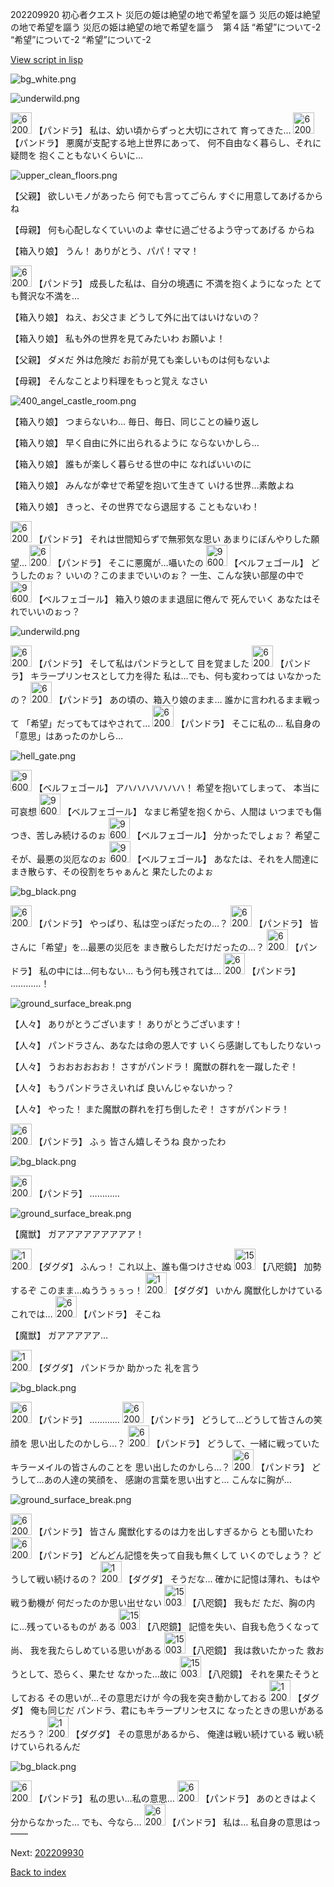 202209920 初心者クエスト 災厄の姫は絶望の地で希望を謳う 災厄の姫は絶望の地で希望を謳う 災厄の姫は絶望の地で希望を謳う　第４話 “希望”について-2 “希望”について-2 “希望”について-2

[View script in lisp](../scripts/202209920.txt)

![bg_white.png](../images/backgrounds/bg_white.png)

![underwild.png](../images/backgrounds/underwild.png)

<img src="../images/units/62001111.png" alt="62001111.png" height="34"/>
【パンドラ】
私は、幼い頃からずっと大切にされて
育ってきた…

<img src="../images/units/62001111.png" alt="62001111.png" height="34"/>
【パンドラ】
悪魔が支配する地上世界にあって、
何不自由なく暮らし、それに疑問を
抱くこともないくらいに…

![upper_clean_floors.png](../images/backgrounds/upper_clean_floors.png)

【父親】
欲しいモノがあったら
何でも言ってごらん
すぐに用意してあげるからね

【母親】
何も心配しなくていいのよ
幸せに過ごせるよう守ってあげる
からね

【箱入り娘】
うん！
ありがとう、パパ！ママ！

<img src="../images/units/62001111.png" alt="62001111.png" height="34"/>
【パンドラ】
成長した私は、自分の境遇に
不満を抱くようになった
とても贅沢な不満を…

【箱入り娘】
ねえ、お父さま
どうして外に出てはいけないの？

【箱入り娘】
私も外の世界を見てみたいわ
お願いよ！

【父親】
ダメだ
外は危険だ
お前が見ても楽しいものは何もないよ

【母親】
そんなことより料理をもっと覚え
なさい

![400_angel_castle_room.png](../images/backgrounds/400_angel_castle_room.png)

【箱入り娘】
つまらないわ…
毎日、毎日、同じことの繰り返し

【箱入り娘】
早く自由に外に出られるように
ならないかしら…

【箱入り娘】
誰もが楽しく暮らせる世の中に
なればいいのに

【箱入り娘】
みんなが幸せで希望を抱いて生きて
いける世界…素敵よね

【箱入り娘】
きっと、その世界でなら退屈する
こともないわ！

<img src="../images/units/62001111.png" alt="62001111.png" height="34"/>
【パンドラ】
それは世間知らずで無邪気な思い
あまりにぼんやりした願望…

<img src="../images/units/62001111.png" alt="62001111.png" height="34"/>
【パンドラ】
そこに悪魔が…囁いたの

<img src="../images/units/960017.png" alt="960017.png" height="34"/>
【ベルフェゴール】
どうしたのぉ？
いいの？このままでいいのぉ？
一生、こんな狭い部屋の中で

<img src="../images/units/960017.png" alt="960017.png" height="34"/>
【ベルフェゴール】
箱入り娘のまま退屈に倦んで
死んでいく
あなたはそれでいいのぉっ？

![underwild.png](../images/backgrounds/underwild.png)

<img src="../images/units/62001111.png" alt="62001111.png" height="34"/>
【パンドラ】
そして私はパンドラとして
目を覚ました

<img src="../images/units/62001111.png" alt="62001111.png" height="34"/>
【パンドラ】
キラープリンセスとして力を得た
私は…でも、何も変わっては
いなかったの？

<img src="../images/units/62001111.png" alt="62001111.png" height="34"/>
【パンドラ】
あの頃の、箱入り娘のまま…
誰かに言われるまま戦って
「希望」だってもてはやされて…

<img src="../images/units/62001111.png" alt="62001111.png" height="34"/>
【パンドラ】
そこに私の…
私自身の「意思」はあったのかしら…

![hell_gate.png](../images/backgrounds/hell_gate.png)

<img src="../images/units/960017.png" alt="960017.png" height="34"/>
【ベルフェゴール】
アハハハハハハハ！
希望を抱いてしまって、
本当に可哀想

<img src="../images/units/960017.png" alt="960017.png" height="34"/>
【ベルフェゴール】
なまじ希望を抱くから、人間は
いつまでも傷つき、苦しみ続けるのぉ

<img src="../images/units/960017.png" alt="960017.png" height="34"/>
【ベルフェゴール】
分かったでしょぉ？
希望こそが、最悪の災厄なのぉ

<img src="../images/units/960017.png" alt="960017.png" height="34"/>
【ベルフェゴール】
あなたは、それを人間達に
まき散らす、その役割をちゃぁんと
果たしたのよぉ

![bg_black.png](../images/backgrounds/bg_black.png)

<img src="../images/units/62001111.png" alt="62001111.png" height="34"/>
【パンドラ】
やっぱり、私は空っぽだったの…？

<img src="../images/units/62001111.png" alt="62001111.png" height="34"/>
【パンドラ】
皆さんに「希望」を…最悪の災厄を
まき散らしただけだったの…？

<img src="../images/units/62001111.png" alt="62001111.png" height="34"/>
【パンドラ】
私の中には…何もない…
もう何も残されては…

<img src="../images/units/62001111.png" alt="62001111.png" height="34"/>
【パンドラ】
…………！

![ground_surface_break.png](../images/backgrounds/ground_surface_break.png)

【人々】
ありがとうございます！
ありがとうございます！

【人々】
パンドラさん、あなたは命の恩人です
いくら感謝してもしたりないっ

【人々】
うおおおおおお！
さすがパンドラ！
魔獣の群れを一蹴したぞ！

【人々】
もうパンドラさえいれば
良いんじゃないかっ？

【人々】
やった！
また魔獣の群れを打ち倒したぞ！
さすがパンドラ！

<img src="../images/units/62001111.png" alt="62001111.png" height="34"/>
【パンドラ】
ふぅ
皆さん嬉しそうね
良かったわ

![bg_black.png](../images/backgrounds/bg_black.png)

<img src="../images/units/62001111.png" alt="62001111.png" height="34"/>
【パンドラ】
…………

![ground_surface_break.png](../images/backgrounds/ground_surface_break.png)

【魔獣】
ガアアアアアアアアア！

<img src="../images/units/1200641.png" alt="1200641.png" height="34"/>
【ダグダ】
ふんっ！
これ以上、誰も傷つけさせぬ

<img src="../images/units/1500331.png" alt="1500331.png" height="34"/>
【八咫鏡】
加勢するぞ
このまま…ぬううぅぅっ！

<img src="../images/units/1200641.png" alt="1200641.png" height="34"/>
【ダグダ】
いかん
魔獣化しかけている
これでは…

<img src="../images/units/62001111.png" alt="62001111.png" height="34"/>
【パンドラ】
そこね

【魔獣】
ガアアアアア…

<img src="../images/units/1200641.png" alt="1200641.png" height="34"/>
【ダグダ】
パンドラか
助かった
礼を言う

![bg_black.png](../images/backgrounds/bg_black.png)

<img src="../images/units/62001111.png" alt="62001111.png" height="34"/>
【パンドラ】
…………

<img src="../images/units/62001111.png" alt="62001111.png" height="34"/>
【パンドラ】
どうして…どうして皆さんの笑顔を
思い出したのかしら…？

<img src="../images/units/62001111.png" alt="62001111.png" height="34"/>
【パンドラ】
どうして、一緒に戦っていた
キラーメイルの皆さんのことを
思い出したのかしら…？

<img src="../images/units/62001111.png" alt="62001111.png" height="34"/>
【パンドラ】
どうして…あの人達の笑顔を、
感謝の言葉を思い出すと…
こんなに胸が…

![ground_surface_break.png](../images/backgrounds/ground_surface_break.png)

<img src="../images/units/62001111.png" alt="62001111.png" height="34"/>
【パンドラ】
皆さん
魔獣化するのは力を出しすぎるから
とも聞いたわ

<img src="../images/units/62001111.png" alt="62001111.png" height="34"/>
【パンドラ】
どんどん記憶を失って自我も無くして
いくのでしょう？
どうして戦い続けるの？

<img src="../images/units/1200641.png" alt="1200641.png" height="34"/>
【ダグダ】
そうだな…
確かに記憶は薄れ、もはや戦う動機が
何だったのか思い出せない

<img src="../images/units/1500331.png" alt="1500331.png" height="34"/>
【八咫鏡】
我もだ
ただ、胸の内に…残っているものが
ある

<img src="../images/units/1500331.png" alt="1500331.png" height="34"/>
【八咫鏡】
記憶を失い、自我も危うくなって尚、
我を我たらしめている思いがある

<img src="../images/units/1500331.png" alt="1500331.png" height="34"/>
【八咫鏡】
我は救いたかった
救おうとして、恐らく、果たせ
なかった…故に

<img src="../images/units/1500331.png" alt="1500331.png" height="34"/>
【八咫鏡】
それを果たそうとしておる
その思いが…その意思だけが
今の我を突き動かしておる

<img src="../images/units/1200641.png" alt="1200641.png" height="34"/>
【ダグダ】
俺も同じだ
パンドラ、君にもキラープリンセスに
なったときの思いがあるだろう？

<img src="../images/units/1200641.png" alt="1200641.png" height="34"/>
【ダグダ】
その意思があるから、
俺達は戦い続けている
戦い続けていられるんだ

![bg_black.png](../images/backgrounds/bg_black.png)

<img src="../images/units/62001111.png" alt="62001111.png" height="34"/>
【パンドラ】
私の思い…私の意思…

<img src="../images/units/62001111.png" alt="62001111.png" height="34"/>
【パンドラ】
あのときはよく分からなかった…
でも、今なら…

<img src="../images/units/62001111.png" alt="62001111.png" height="34"/>
【パンドラ】
私は…
私自身の意思はっ――


Next: [202209930](202209930.md)

[Back to index](index.md)
